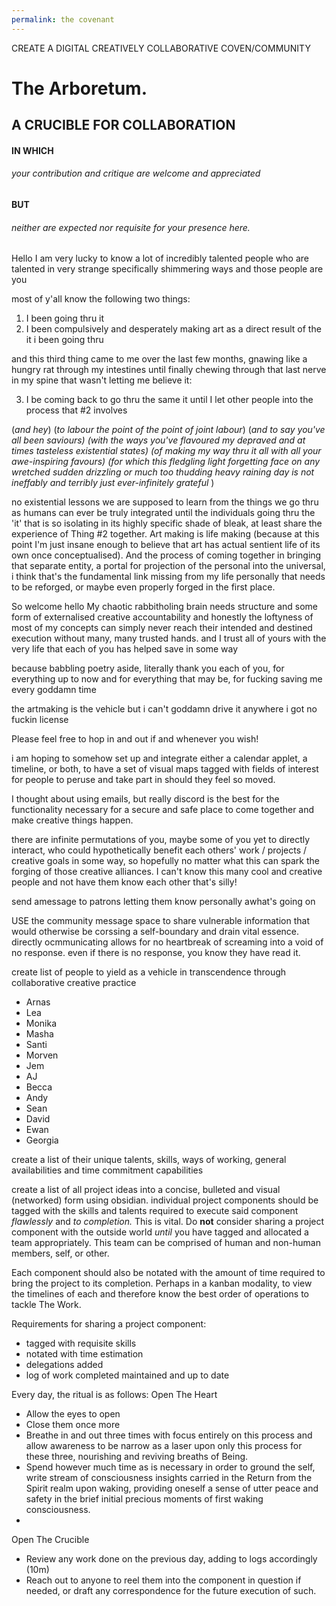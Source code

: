```yaml
---
permalink: the covenant
---
```


CREATE A DIGITAL CREATIVELY COLLABORATIVE COVEN/COMMUNITY

# **The Arboretum.**

## A CRUCIBLE FOR COLLABORATION

#### IN WHICH

###### your contribution and critique are welcome and appreciated

#### **BUT**

###### neither are expected nor requisite for your presence here.

Hello
I am very lucky to know a lot of incredibly talented people who are talented in very strange specifically shimmering ways and those people are you

most of y'all know the following two things:

1. I been going thru it
1. I been compulsively and desperately making art as a direct result of the it i been going thru

and this third thing came to me over the last few months, gnawing like a hungry rat through my intestines until finally chewing through that last nerve in my spine that wasn't letting me believe it:

3. I be coming back to go thru the same it until I let other people into the process that #2 involves

(*and hey*)
(*to labour the point of the point of joint labour*)
(*and to say you've all been saviours)
(with the ways you've flavoured my depraved and at times tasteless existential states)
(of making my way thru it all with all your awe-inspiring favours)
(for which this fledgling light forgetting face on any wretched sudden drizzling or much too thudding heavy raining day is not ineffably and terribly just ever-infinitely grateful* )

no existential lessons we are supposed to learn from the things we go thru as humans can ever be truly integrated until the individuals going thru the 'it' that is so isolating in its highly specific shade of bleak, at least share the experience of Thing #2 together. Art making is life making (because at this point I'm just insane enough to believe that art has actual sentient life of its own once conceptualised). And the process of coming together in bringing that separate entity, a portal for projection of the personal into the universal, i think that's the fundamental link missing from my life personally that needs to be reforged, or maybe even properly forged in the first place.

So welcome hello
My chaotic rabbitholing brain needs structure
and some form of externalised creative accountability
and honestly the loftyness of most of my concepts can simply never reach their intended and destined execution without many, many trusted hands. and I trust all of yours with the very life that each of you has helped save in some way

because babbling poetry aside, literally
thank you each of you, for everything up to now and for everything that may be,
for fucking saving me every goddamn time

the artmaking is the vehicle
but i can't goddamn drive it anywhere
i got no fuckin license

Please feel free to hop in and out if and whenever you wish!

i am hoping to somehow set up and integrate either a calendar applet, a timeline, or both, to have a set of visual maps tagged with fields of interest for people to peruse and take part in should they feel so moved.

I thought about using emails, but really discord is the best for the functionality necessary for a secure and safe place to come together and make creative things happen.

there are infinite permutations of you, maybe some of you yet to directly interact, who could hypothetically benefit each others' work / projects / creative goals in some way, so hopefully no matter what this can spark the forging of those creative alliances. I can't know this many cool and creative people and not have them know each other that's silly!

send amessage to patrons letting them know personally awhat's going on

USE the community message space to share vulnerable information that would otherwise be corssing a self-boundary and drain vital essence. directly ocmmunicating allows for no heartbreak of screaming into a void of no response. even if there is no response, you know they have read it.

create list of people to yield as a vehicle in transcendence through collaborative creative practice

* Arnas
* Lea
* Monika
* Masha
* Santi
* Morven
* Jem
* AJ
* Becca
* Andy
* Sean
* David
* Ewan
* Georgia

create a list of their unique talents, skills, ways of working, general availabilities and time commitment capabilities

create a list of all project ideas into a concise, bulleted and visual  (networked) form using obsidian. individual project components should be tagged with the skills and talents required to execute said component *flawlessly* and *to completion.* This is vital. Do **not** consider sharing a project component with the outside world *until* you have tagged and allocated a team appropriately. This team can be comprised of human and non-human members, self, or other.

Each component should also be notated with the amount of time required to bring the project to its completion. Perhaps in a kanban modality, to view the timelines of each and therefore know the best order of operations to tackle The Work.

Requirements for sharing a project component:

* tagged with requisite skills
* notated with time estimation
* delegations added
* log of work completed maintained and up to date

Every day, the ritual is as follows:
Open The Heart

* Allow the eyes to open
* Close them once more
* Breathe in and out three times with focus entirely on this process and allow awareness to be narrow as a laser upon only this process for these three, nourishing and reviving breaths of Being.
* Spend however much time as is necessary in order to ground the self, write stream of consciousness insights carried in the Return from the Spirit realm upon waking, providing oneself a sense of utter peace and safety in the brief initial precious moments of first waking consciousness.
* 

Open The Crucible

* Review any work done on the previous day, adding to logs accordingly (10m)
* Reach out to anyone to reel them into the component in question if needed, or draft any correspondence for the future execution of such.
